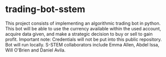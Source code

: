 # trading-bot-sstem
This project consists of implementing an algorithmic trading bot in python. This bot will be able to use the currency available within the used account, acquire data given, and make a strategic decision to buy or sell to gain profit. Important note: Credentials will not be put into this public repository. Bot will run locally. S-STEM collaborators include Emma Allen, Abdel Issa, Will O'Brien and Daniel Avila.
